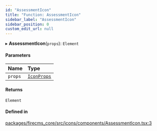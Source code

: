 ```yaml
---
id: "AssessmentIcon"
title: "Function: AssessmentIcon"
sidebar_label: "AssessmentIcon"
sidebar_position: 0
custom_edit_url: null
---
```


▸ **AssessmentIcon**(`props`): `Element`

#### Parameters

| Name | Type |
| :------ | :------ |
| `props` | [`IconProps`](../types/IconProps.md) |

#### Returns

`Element`

#### Defined in

[packages/firecms_core/src/icons/components/AssessmentIcon.tsx:3](https://github.com/FireCMSco/firecms/blob/d45f3739/packages/firecms_core/src/icons/components/AssessmentIcon.tsx#L3)

